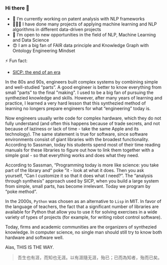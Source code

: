 ### Hi there 👋

- 🔭 I’m currently working on patent analysis with NLP frameworks
- 🧑🏻‍💻 I have done many projects of applying machine learning and NLP algorithms in different data-driven projects
- 👯 I’m open to new opportunities in the field of NLP, Machine Learning and Data Science
- 😍 I am a big fan of FAIR data principle and Knowledge Graph with Ontology Engineering Mindset

⚡ Fun fact:
  * [SICP: the end of an era](https://youtu.be/OgRFOjVzvm0)

In the 80s and 90s, engineers built complex systems by combining simple and well-studied “parts”. A good engineer is better to know everything from small "parts" to the final "making". I used to be a big fan of pursuing the synthezied knowledge and skills. However, after many years of learning and practice, I learned a very hard lesson that this synthezied method of learning no longers prepare engineers for what “engineering” today is. 

Now engineers usually write code for complex hardware, which they do not fully understand (and often this happens because of trade secrets, and not because of laziness or lack of time - take the same Apple and its technology). The same statement is true for software, since software environments consist of giant libraries with the broadest functionality. According to Sassman, today his students spend most of their time reading manuals for these libraries to figure out how to link them together with a simple goal - so that everything works and does what they need.

According to Sassman, “Programming today is more like science: you take part of the library and“ poke ”it - look at what it does. Then you ask yourself, “Can I customize it so that it does what I need?”. The “analysis through synthesis” approach used by SICP, when you build a large system from simple, small parts, has become irrelevant. Today we program by “poke method”.

In the 2000s, `Python` was chosen as an alternative to `Lisp` in MIT. In favor of the language of teachers, the fact that a significant number of libraries are available for Python that allow you to use it for solving exercises in a wide variety of types of projects (for example, for writing robot control software).

Today, firms and academic communities are the organizers of synthezied knowledge. In computer science, no single man should still try to know both hardware and software well. 

Alas, THIS IS THE WAY. 

> 吾生也有涯，而知也无涯。以有涯隨无涯，殆已；已而為知者，殆而已矣。


<!--
**oceanumeric/oceanumeric** is a ✨ _special_ ✨ repository because its `README.md` (this file) appears on your GitHub profile.

Here are some ideas to get you started:

- 🔭 I’m currently working on ...
- 🌱 I’m currently learning ...
- 👯 I’m looking to collaborate on ...
- 🤔 I’m looking for help with ...
- 💬 Ask me about ...
- 📫 How to reach me: ...
- 😄 Pronouns: ...
- ⚡ Fun fact: ...
-->
